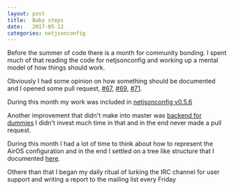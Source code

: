 ```yaml
---
layout: post
title:  Baby steps
date:   2017-05-12
categories: netjsonconfig
---
```


Before the summer of code there is a month for community bonding. I spent much of that reading the code for netjsonconfig and working up a mental model of how things should work.

Obviously I had some opinion on how something should be documented and I opened some pull request, [#67](https://github.com/openwisp/netjsonconfig/pull/67), [#69](https://github.com/openwisp/netjsonconfig/pull/69), [#71](https://github.com/openwisp/netjsonconfig/pull/71).

During this month my work was included in [netjsonconfig v0.5.6](https://github.com/openwisp/netjsonconfig/releases/tag/0.5.6)

Another improvement that didn't make into master was [backend for dummies](https://github.com/EdoPut/netjsonconfig/tree/backend-for-dummies) I didn't invest much time in that and in the end never made a pull request.

During this month I had a lot of time to think about how to represent the AirOS configuration and in the end I settled on a tree like structure that I documented [here](http://netjsonconfig.openwisp.org/en/airos/backends/intermediate.html).

Othere than that I began my daily ritual of lurking the IRC channel for user support and writing a report to the mailing list every Friday
